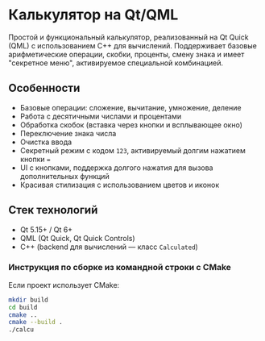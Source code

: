 # Калькулятор на Qt/QML

Простой и функциональный калькулятор, реализованный на Qt Quick (QML) с использованием C++ для вычислений. 
Поддерживает базовые арифметические операции, скобки, проценты, смену знака и имеет "секретное меню", активируемое специальной комбинацией.

## Особенности

- Базовые операции: сложение, вычитание, умножение, деление
- Работа с десятичными числами и процентами
- Обработка скобок (вставка через кнопки и всплывающее окно)
- Переключение знака числа
- Очистка ввода
- Секретный режим с кодом `123`, активируемый долгим нажатием кнопки `=`
- UI с кнопками, поддержка долгого нажатия для вызова дополнительных функций
- Красивая стилизация с использованием цветов и иконок

## Стек технологий

- Qt 5.15+ / Qt 6+
- QML (Qt Quick, Qt Quick Controls)
- C++ (backend для вычислений — класс `Calculated`)

### Инструкция по сборке из командной строки с CMake

Если проект использует CMake:

```bash
mkdir build
cd build
cmake ..
cmake --build .
./calcu